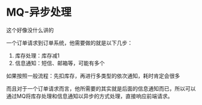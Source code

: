 # MQ-异步处理

这个好像没什么讲的

一个订单请求到订单系统，他需要做的就是以下几步：

1. 库存处理：库存减1
2. 信息通知：短信、邮箱等，可能有多个

如果按照一般流程：先扣库存，再进行多类型的依次通知，耗时肯定会很多

而且对于一个订单请求而言，他所需要的其实就是后面的信息通知而已，所以可以通过MQ将库存处理和信息通知以异步的方式处理，直接响应前端请求。